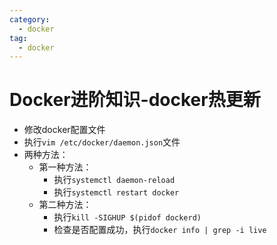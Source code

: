 ```yaml
---
category:
  - docker
tag:
  - docker
---
```

# Docker进阶知识-docker热更新

- 修改docker配置文件
- 执行`vim /etc/docker/daemon.json`文件
- 两种方法：
  - 第一种方法：
    - 执行`systemctl daemon-reload `
    - 执行`systemctl restart docker `
  - 第二种方法：
    - 执行`kill -SIGHUP $(pidof dockerd)`
    - 检查是否配置成功，执行`docker info | grep -i live`